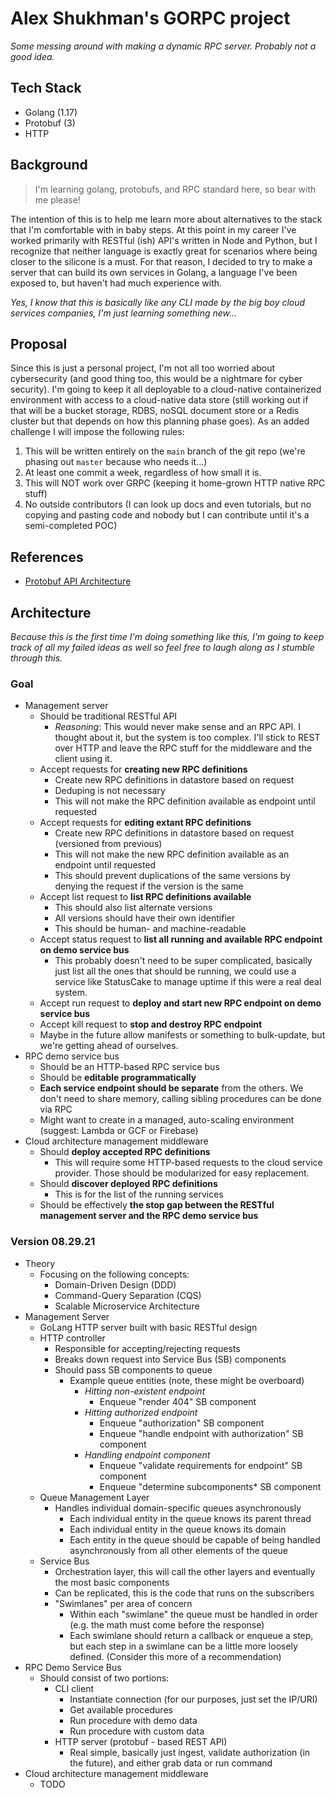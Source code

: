 # Alex Shukhman's GORPC project

_Some messing around with making a dynamic RPC server. Probably not a good idea._

## Tech Stack

* Golang (1.17)
* Protobuf (3)
* HTTP

## Background

> I'm learning golang, protobufs, and RPC standard here, so bear with me please!

The intention of this is to help me learn more about alternatives to the stack that I'm comfortable with in baby steps. At this point in my career I've worked primarily with RESTful (ish) API's written in Node and Python, but I recognize that neither language is exactly great for scenarios where being closer to the silicone is a must. For that reason, I decided to try to make a server that can build its own services in Golang, a language I've been exposed to, but haven't had much experience with.

_Yes, I know that this is basically like any CLI made by the big boy cloud services companies, I'm just learning something new..._

## Proposal

Since this is just a personal project, I'm not all too worried about cybersecurity (and good thing too, this would be a nightmare for cyber security). I'm going to keep it all deployable to a cloud-native containerized environment with access to a cloud-native data store (still working out if that will be a bucket storage, RDBS, noSQL document store or a Redis cluster but that depends on how this planning phase goes). As an added challenge I will impose the following rules:

1. This will be written entirely on the `main` branch of the git repo (we're phasing out `master` because who needs it...)
2. At least one commit a week, regardless of how small it is.
3. This will NOT work over GRPC (keeping it home-grown HTTP native RPC stuff)
4. No outside contributors (I can look up docs and even tutorials, but no copying and pasting code and nobody but I can contribute until it's a semi-completed POC)

## References

* [Protobuf API Architecture](https://medium.com/swlh/supercharge-your-rest-apis-with-protobuf-b38d3d7a28d3)

## Architecture

_Because this is the first time I'm doing something like this, I'm going to keep track of all my failed ideas as well so feel free to laugh along as I stumble through this._

### Goal

* Management server
  * Should be traditional RESTful API
    * *Reasoning*: This would never make sense and an RPC API. I thought about it, but the system is too complex. I'll stick to REST over HTTP and leave the RPC stuff for the middleware and the client using it.
  * Accept requests for **creating new RPC definitions**
    * Create new RPC definitions in datastore based on request
    * Deduping is not necessary
    * This will not make the RPC definition available as endpoint until requested
  * Accept requests for **editing extant RPC definitions**
    * Create new RPC definitions in datastore based on request (versioned from previous)
    * This will not make the new RPC definition available as an endpoint until requested
    * This should prevent duplications of the same versions by denying the request if the version is the same
  * Accept list request to **list RPC definitions available**
    * This should also list alternate versions
    * All versions should have their own identifier
    * This should be human- and machine-readable
  * Accept status request to **list all running and available RPC endpoint on demo service bus**
    * This probably doesn't need to be super complicated, basically just list all the ones that should be running, we could use a service like StatusCake to manage uptime if this were a real deal system.
  * Accept run request to **deploy and start new RPC endpoint on demo service bus**
  * Accept kill request to **stop and destroy RPC endpoint**
  * Maybe in the future allow manifests or something to bulk-update, but we're getting ahead of ourselves.
* RPC demo service bus
  * Should be an HTTP-based RPC service bus
  * Should be **editable programmatically**
  * **Each service endpoint should be separate** from the others. We don't need to share memory, calling sibling procedures can be done via RPC
  * Might want to create in a managed, auto-scaling environment (suggest: Lambda or GCF or Firebase)
* Cloud architecture management middleware
  * Should **deploy accepted RPC definitions**
    * This will require some HTTP-based requests to the cloud service provider. Those should be modularized for easy replacement.
  * Should **discover deployed RPC definitions**
    * This is for the list of the running services
  * Should be effectively **the stop gap between the RESTful management server and the RPC demo service bus**

### Version 08.29.21

* Theory
  * Focusing on the following concepts:
    * Domain-Driven Design (DDD)
    * Command-Query Separation (CQS)
    * Scalable Microservice Architecture
* Management Server
  * GoLang HTTP server built with basic RESTful design
  * HTTP controller
    * Responsible for accepting/rejecting requests
    * Breaks down request into Service Bus (SB) components
    * Should pass SB components to queue
      * Example queue entities (note, these might be overboard)
        * *Hitting non-existent endpoint*
          * Enqueue "render 404" SB component
        * *Hitting authorized endpoint*
          * Enqueue "authorization" SB component
          * Enqueue "handle endpoint with authorization" SB component
        * *Handling endpoint component*
          * Enqueue "validate requirements for endpoint" SB component
          * Enqueue "determine subcomponents* SB component
  * Queue Management Layer
    * Handles individual domain-specific queues asynchronously
      * Each individual entity in the queue knows its parent thread
      * Each individual entity in the queue knows its domain
      * Each entity in the queue should be capable of being handled asynchronously from all other elements of the queue
  * Service Bus
    * Orchestration layer, this will call the other layers and eventually the most basic components
    * Can be replicated, this is the code that runs on the subscribers
    * "Swimlanes" per area of concern
      * Within each "swimlane" the queue must be handled in order (e.g. the math must come before the response)
      * Each swimlane should return a callback or enqueue a step, but each step in a swimlane can be a little more loosely defined. (Consider this more of a recommendation)
* RPC Demo Service Bus
  * Should consist of two portions:
    * CLI client
      * Instantiate connection (for our purposes, just set the IP/URI)
      * Get available procedures
      * Run procedure with demo data
      * Run procedure with custom data
    * HTTP server (protobuf - based REST API)
      * Real simple, basically just ingest, validate authorization (in the future), and either grab data or run command
* Cloud architecture management middleware
  * TODO
